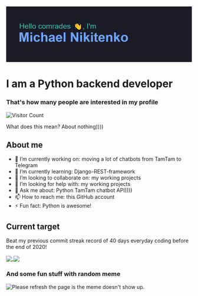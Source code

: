 ![](/reheader.glitch.me.png)
# I am a Python backend developer
<!--
![visitors](https://visitor-badge.glitch.me/badge?page_id=xm4dn355x)
-->
### That's how many people are interested in my profile
![Visitor Count](https://profile-counter.glitch.me/xm4dn355x/count.svg)

What does this mean? About nothing))))

## About me
- 🔭 I’m currently working on: moving a lot of chatbots from TamTam to Telegram
- 🌱 I’m currently learning: Django-REST-framework
- 👯 I’m looking to collaborate on: my working projects
- 🤔 I’m looking for help with: my working projects
- 💬 Ask me about: Python TamTam chatbot API))))
- 📫 How to reach me: this GitHub account
- ⚡ Fun fact: Python is awesome!

## Current target
Beat my previous commit streak record of 40 days everyday coding before the end of 2020!

<a href="https://github.com/anuraghazra/github-readme-stats">
  <img align="center" src="https://github-readme-stats.vercel.app/api?username=xm4dn355x&&show_icons=true&theme=tokyonight" />
</a>
<a href="https://github.com/anuraghazra/convoychat">
  <img align="center" src="https://github-readme-stats.vercel.app/api/top-langs/?username=xm4dn355x&theme=tokyonight&hide_langs_below=1&layout=compact" />
</a>

### And some fun stuff with random meme
<img src='https://random-memer.herokuapp.com/' title="Meme" alt="Please refresh the page is the meme doesn't show up.">
